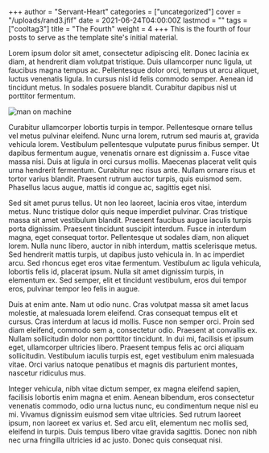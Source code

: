 +++
author = "Servant-Heart"
categories = ["uncategorized"]
cover = "/uploads/rand3.jfif"
date = 2021-06-24T04:00:00Z
lastmod = ""
tags = ["cooltag3"]
title = "The Fourth"
weight = 4
+++
This is the fourth of four posts to serve as the template site's initial material.

<!--more-->

Lorem ipsum dolor sit amet, consectetur adipiscing elit. Donec lacinia ex diam, at hendrerit diam volutpat tristique. Duis ullamcorper nunc ligula, ut faucibus magna tempus ac. Pellentesque dolor orci, tempus ut arcu aliquet, luctus venenatis ligula. In cursus nisl id felis commodo semper. Aenean id tincidunt metus. In sodales posuere blandit. Curabitur dapibus nisl ut porttitor fermentum.

![man on machine](https://images.unsplash.com/photo-1623038896266-4c387b63173e?crop=entropy&cs=tinysrgb&fit=crop&fm=jpg&h=600&ixlib=rb-1.2.1&q=80&w=800)

Curabitur ullamcorper lobortis turpis in tempor. Pellentesque ornare tellus vel metus pulvinar eleifend. Nunc urna lorem, rutrum sed mauris at, gravida vehicula lorem. Vestibulum pellentesque vulputate purus finibus semper. Ut dapibus fermentum augue, venenatis ornare est dignissim a. Fusce vitae massa nisi. Duis at ligula in orci cursus mollis. Maecenas placerat velit quis urna hendrerit fermentum. Curabitur nec risus ante. Nullam ornare risus et tortor varius blandit. Praesent rutrum auctor turpis, quis euismod sem. Phasellus lacus augue, mattis id congue ac, sagittis eget nisi.

Sed sit amet purus tellus. Ut non leo laoreet, lacinia eros vitae, interdum metus. Nunc tristique dolor quis neque imperdiet pulvinar. Cras tristique massa sit amet vestibulum blandit. Praesent faucibus augue iaculis turpis porta dignissim. Praesent tincidunt suscipit interdum. Fusce in interdum magna, eget consequat tortor. Pellentesque ut sodales diam, non aliquet lorem. Nulla nunc libero, auctor in nibh interdum, mattis scelerisque metus. Sed hendrerit mattis turpis, ut dapibus justo vehicula in. In ac imperdiet arcu. Sed rhoncus eget eros vitae fermentum. Vestibulum ac ligula vehicula, lobortis felis id, placerat ipsum. Nulla sit amet dignissim turpis, in elementum ex. Sed semper, elit et tincidunt vestibulum, eros dui tempor eros, pulvinar tempor leo felis in augue.

Duis at enim ante. Nam ut odio nunc. Cras volutpat massa sit amet lacus molestie, at malesuada lorem eleifend. Cras consequat tempus elit et cursus. Cras interdum at lacus id mollis. Fusce non semper orci. Proin sed diam eleifend, commodo sem a, consectetur odio. Praesent at convallis ex. Nullam sollicitudin dolor non porttitor tincidunt. In dui mi, facilisis et ipsum eget, ullamcorper ultricies libero. Praesent tempus felis ac orci aliquam sollicitudin. Vestibulum iaculis turpis est, eget vestibulum enim malesuada vitae. Orci varius natoque penatibus et magnis dis parturient montes, nascetur ridiculus mus.

Integer vehicula, nibh vitae dictum semper, ex magna eleifend sapien, facilisis lobortis enim magna et enim. Aenean bibendum, eros consectetur venenatis commodo, odio urna luctus nunc, eu condimentum neque nisl eu mi. Vivamus dignissim euismod sem vitae ultricies. Sed rutrum laoreet ipsum, non laoreet ex varius et. Sed arcu elit, elementum nec mollis sed, eleifend in turpis. Duis tempus libero vitae gravida sagittis. Donec non nibh nec urna fringilla ultricies id ac justo. Donec quis consequat nisi.